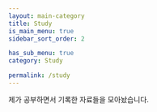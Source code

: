 ```yaml
---
layout: main-category
title: Study
is_main_menu: true
sidebar_sort_order: 2

has_sub_menu: true
category: Study

permalink: /study
---
```


제가 공부하면서 기록한 자료들을 모아놨습니다.